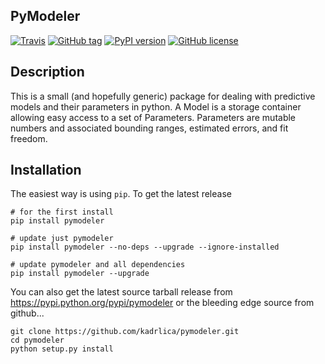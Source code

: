 PyModeler
---------

[![Travis](https://img.shields.io/travis/kadrlica/pymodeler.svg)](https://travis-ci.org/kadrlica/pymodeler)
[![GitHub tag](https://img.shields.io/github/tag/kadrlica/pymodeler.svg)](https://github.com/kadrlica/pymodeler/releases)
[![PyPI version](https://img.shields.io/pypi/v/pymodeler.svg)](https://pypi.python.org/pypi/pymodeler)
[![GitHub license](https://img.shields.io/badge/license-MIT-blue.svg)](https://github.com/kadrlica/pymodeler)

Description
-----------

This is a small (and hopefully generic) package for dealing with predictive models and their parameters in python. A Model is a storage container allowing easy access to a set of Parameters. Parameters are mutable numbers and associated bounding ranges, estimated errors, and fit freedom.

Installation
------------
The easiest way is using `pip`. To get the latest release

```
# for the first install
pip install pymodeler

# update just pymodeler
pip install pymodeler --no-deps --upgrade --ignore-installed

# update pymodeler and all dependencies
pip install pymodeler --upgrade
```

You can also get the latest source tarball release from https://pypi.python.org/pypi/pymodeler or the bleeding edge source from github...

```
git clone https://github.com/kadrlica/pymodeler.git
cd pymodeler
python setup.py install
```
